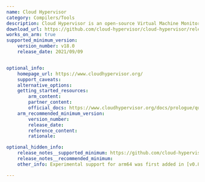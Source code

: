 ```yaml
---
name: Cloud Hypervisor
category: Compilers/Tools
description: Cloud Hypervisor is an open-source Virtual Machine Monitor (VMM) written in Rust, designed to execute contemporary cloud workloads with the least amount of hardware emulation possible.
download_url: https://github.com/cloud-hypervisor/cloud-hypervisor/releases
works_on_arm: true
supported_minimum_version: 
    version_number: v18.0
    release_date: 2021/09/09


optional_info:
    homepage_url: https://www.cloudhypervisor.org/
    support_caveats:
    alternative_options:
    getting_started_resources:
        arm_content:
        partner_content:
        official_docs: https://www.cloudhypervisor.org/docs/prologue/quick-start/
    arm_recommended_minimum_version:
        version_number:
        release_date:
        reference_content:
        rationale:

optional_hidden_info:
    release_notes__supported_minimum: https://github.com/cloud-hypervisor/cloud-hypervisor/releases/tag/v18.0
    release_notes__recommended_minimum:
    other_info: Experimental support for arm64 was first added in [v0.8.0](https://github.com/cloud-hypervisor/cloud-hypervisor/releases/tag/v0.8.0). Full functionality is not included in this release. Kindly refer [here](https://github.com/cloud-hypervisor/cloud-hypervisor/blob/v0.8.0/docs/arm64.md).

---
```

